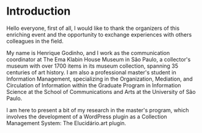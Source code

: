 # Introduction

Hello everyone, first of all, I would like to thank the organizers of this enriching event and the opportunity to exchange experiences with others colleagues in the field.

My name is Henrique Godinho, and I work as the communication coordinator at The Ema Klabin House Museum in São Paulo, a collector's museum with over 1700 items in its museum collection, spanning 35 centuries of art history. I am also a professional master's student in Information Management, specializing in the Organization, Mediation, and Circulation of Information within the Graduate Program in Information Science at the School of Communications and Arts at the University of São Paulo.

I am here to present a bit of my research in the master's program, which involves the development of a WordPress plugin as a Collection Management System: The Elucidário.art plugin.
